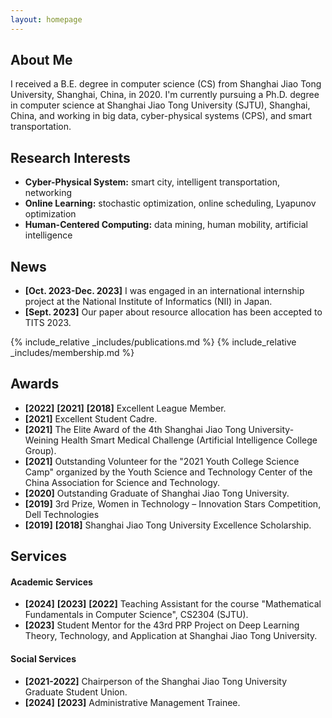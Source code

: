 ```yaml
---
layout: homepage
---
```


## About Me

I received a B.E. degree in computer science (CS) from Shanghai Jiao Tong University, Shanghai, China, in 2020. I'm currently pursuing a Ph.D. degree in computer science at Shanghai Jiao Tong University (SJTU), Shanghai, China, and working in big data, cyber-physical systems (CPS), and smart transportation.

## Research Interests

- **Cyber-Physical System:** smart city, intelligent transportation, networking
- **Online Learning:** stochastic optimization, online scheduling, Lyapunov optimization
- **Human-Centered Computing:** data mining, human mobility, artificial intelligence

## News

- **[Oct. 2023-Dec. 2023]** I was engaged in an international internship project at the National Institute of Informatics (NII) in Japan.
- **[Sept. 2023]** Our paper about resource allocation has been accepted to TITS 2023.

{% include_relative _includes/publications.md %}
{% include_relative _includes/membership.md %}

## Awards

- **[2022]** **[2021]** **[2018]** Excellent League Member.
- **[2021]** Excellent Student Cadre.
- **[2021]** The Elite Award of the 4th Shanghai Jiao Tong University-Weining Health Smart Medical Challenge (Artificial Intelligence College Group).
- **[2021]** Outstanding Volunteer for the "2021 Youth College Science Camp" organized by the Youth Science and Technology Center of the China Association for Science and Technology.
- **[2020]** Outstanding Graduate of Shanghai Jiao Tong University.
- **[2019]** 3rd Prize, Women in Technology – Innovation Stars Competition, Dell Technologies
- **[2019]** **[2018]** Shanghai Jiao Tong University Excellence Scholarship.

## Services

#### Academic Services
- **[2024]** **[2023]** **[2022]** Teaching Assistant for the course "Mathematical Fundamentals in Computer Science", CS2304 (SJTU).
- **[2023]** Student Mentor for the 43rd PRP Project on Deep Learning Theory, Technology, and Application at Shanghai Jiao Tong University.

#### Social Services
- **[2021-2022]** Chairperson of the Shanghai Jiao Tong University Graduate Student Union.
- **[2024]** **[2023]** Administrative Management Trainee.
